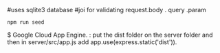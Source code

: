 #uses sqlite3 database
#joi for validating request.body . query .param  

``
npm run seed
``

$ Google Cloud App Engine. :  put the dist folder on the server folder and then in server/src/app.js add app.use(express.static('dist')). 